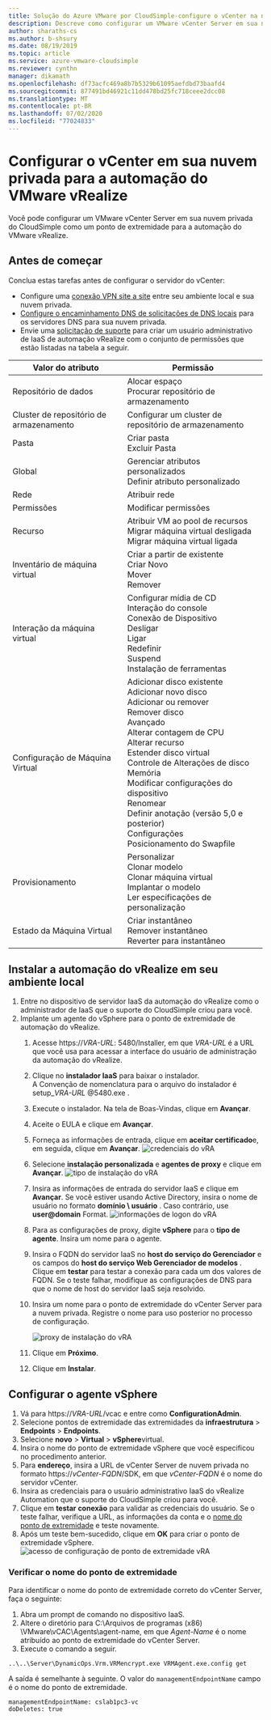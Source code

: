 ```yaml
---
title: Solução do Azure VMware por CloudSimple-configure o vCenter na nuvem privada para a automação do vRealize
description: Descreve como configurar um VMware vCenter Server em sua nuvem privada do CloudSimple como um ponto de extremidade para a automação do VMware vRealize
author: sharaths-cs
ms.author: b-shsury
ms.date: 08/19/2019
ms.topic: article
ms.service: azure-vmware-cloudsimple
ms.reviewer: cynthn
manager: dikamath
ms.openlocfilehash: df73acfc469a8b7b5329b61095aefdbd73baafd4
ms.sourcegitcommit: 877491bd46921c11dd478bd25fc718ceee2dcc08
ms.translationtype: MT
ms.contentlocale: pt-BR
ms.lasthandoff: 07/02/2020
ms.locfileid: "77024833"
---
```

# <a name="set-up-vcenter-on-your-private-cloud-for-vmware-vrealize-automation"></a>Configurar o vCenter em sua nuvem privada para a automação do VMware vRealize

Você pode configurar um VMware vCenter Server em sua nuvem privada do CloudSimple como um ponto de extremidade para a automação do VMware vRealize.

## <a name="before-you-begin"></a>Antes de começar

Conclua estas tarefas antes de configurar o servidor do vCenter:

* Configure uma [conexão VPN site a site](vpn-gateway.md#set-up-a-site-to-site-vpn-gateway) entre seu ambiente local e sua nuvem privada.
* [Configure o encaminhamento DNS de solicitações de DNS locais](on-premises-dns-setup.md) para os servidores DNS para sua nuvem privada.
* Envie uma [solicitação de suporte](https://portal.azure.com/#blade/Microsoft_Azure_Support/HelpAndSupportBlade/newsupportrequest) para criar um usuário administrativo de IaaS de automação vRealize com o conjunto de permissões que estão listadas na tabela a seguir.

| Valor do atributo | Permissão |
------------ | ------------- |  
| Repositório de dados |  Alocar espaço <br> Procurar repositório de armazenamento |
| Cluster de repositório de armazenamento | Configurar um cluster de repositório de armazenamento |
| Pasta | Criar pasta <br>Excluir Pasta |
| Global |  Gerenciar atributos personalizados<br>Definir atributo personalizado |
| Rede | Atribuir rede |
| Permissões | Modificar permissões |
| Recurso | Atribuir VM ao pool de recursos<br>Migrar máquina virtual desligada<br>Migrar máquina virtual ligada |
| Inventário de máquina virtual |  Criar a partir de existente<br>Criar Novo<br>Mover<br>Remover | 
| Interação da máquina virtual |  Configurar mídia de CD<br>Interação do console<br>Conexão de Dispositivo<br>Desligar<br>Ligar<br>Redefinir<br>Suspend<br>Instalação de ferramentas | 
| Configuração de Máquina Virtual |  Adicionar disco existente<br>Adicionar novo disco<br>Adicionar ou remover<br>Remover disco<br>Avançado<br>Alterar contagem de CPU<br>Alterar recurso<br>Estender disco virtual<br>Controle de Alterações de disco<br>Memória<br>Modificar configurações do dispositivo<br>Renomear<br>Definir anotação (versão 5,0 e posterior)<br>Configurações<br>Posicionamento do Swapfile |
| Provisionamento |  Personalizar<br>Clonar modelo<br>Clonar máquina virtual<br>Implantar o modelo<br>Ler especificações de personalização |
| Estado da Máquina Virtual | Criar instantâneo<br>Remover instantâneo<br>Reverter para instantâneo |

## <a name="install-vrealize-automation-in-your-on-premises-environment"></a>Instalar a automação do vRealize em seu ambiente local

1. Entre no dispositivo de servidor IaaS da automação do vRealize como o administrador de IaaS que o suporte do CloudSimple criou para você.
2. Implante um agente do vSphere para o ponto de extremidade de automação do vRealize.
    1. Acesse https://*VRA-URL*: 5480/Installer, em que *VRA-URL* é a URL que você usa para acessar a interface do usuário de administração da automação do vRealize.
    2. Clique no **instalador IaaS** para baixar o instalador.<br>
    A Convenção de nomenclatura para o arquivo do instalador é setup_*VRA-URL* @5480.exe .
    3. Execute o instalador. Na tela de Boas-Vindas, clique em **Avançar**.
    4. Aceite o EULA e clique em **Avançar**.
    5. Forneça as informações de entrada, clique em **aceitar certificado**e, em seguida, clique em **Avançar**.
    ![credenciais do vRA](media/configure-vra-endpoint-login.png)
    6. Selecione **instalação personalizada** e **agentes de proxy** e clique em **Avançar**.
    ![tipo de instalação do vRA](media/configure-vra-endpoint-install-type.png)
    7. Insira as informações de entrada do servidor IaaS e clique em **Avançar**. Se você estiver usando Active Directory, insira o nome de usuário no formato **domínio \ usuário** . Caso contrário, use **user@domain** Format.
    ![informações de logon do vRA](media/configure-vra-endpoint-account.png)
    8. Para as configurações de proxy, digite **vSphere** para o **tipo de agente**. Insira um nome para o agente.
    9. Insira o FQDN do servidor IaaS no **host do serviço do Gerenciador** e os campos do **host do serviço Web Gerenciador de modelos** . Clique em **testar** para testar a conexão para cada um dos valores de FQDN. Se o teste falhar, modifique as configurações de DNS para que o nome de host do servidor IaaS seja resolvido.
    10. Insira um nome para o ponto de extremidade do vCenter Server para a nuvem privada. Registre o nome para uso posterior no processo de configuração.

        ![proxy de instalação do vRA](media/configure-vra-endpoint-proxy.png)

    11. Clique em **Próximo**.
    12. Clique em **Instalar**.

## <a name="configure-the-vsphere-agent"></a>Configurar o agente vSphere

1. Vá para https://*VRA-URL*/vcac e entre como **ConfigurationAdmin**.
2. Selecione pontos de extremidade das extremidades da **infraestrutura**  >  **Endpoints**  >  **Endpoints**.
3. Selecione **novo**  >  **Virtual**  >  **vSphere**virtual.
4. Insira o nome do ponto de extremidade vSphere que você especificou no procedimento anterior.
5. Para **endereço**, insira a URL de vCenter Server de nuvem privada no formato https://*vCenter-FQDN*/SDK, em que *vCenter-FQDN* é o nome do servidor vCenter.
6. Insira as credenciais para o usuário administrativo IaaS do vRealize Automation que o suporte do CloudSimple criou para você.
7. Clique em **testar conexão** para validar as credenciais do usuário. Se o teste falhar, verifique a URL, as informações da conta e o [nome do ponto de extremidade](#verify-the-endpoint-name) e teste novamente.
8. Após um teste bem-sucedido, clique em **OK** para criar o ponto de extremidade vSphere.
    ![acesso de configuração de ponto de extremidade vRA](media/configure-vra-endpoint-vra-edit.png)

### <a name="verify-the-endpoint-name"></a>Verificar o nome do ponto de extremidade

Para identificar o nome do ponto de extremidade correto do vCenter Server, faça o seguinte:

1. Abra um prompt de comando no dispositivo IaaS.
2. Altere o diretório para C:\Arquivos de programas (x86) \VMware\vCAC\Agents\agent-name, em que *Agent-Name* é o nome atribuído ao ponto de extremidade do vCenter Server.
3. Execute o comando a seguir.

```
..\..\Server\DynamicOps.Vrm.VRMencrypt.exe VRMAgent.exe.config get
```

A saída é semelhante à seguinte. O valor do `managementEndpointName` campo é o nome do ponto de extremidade.

```
managementEndpointName: cslab1pc3-vc
doDeletes: true
```
